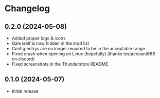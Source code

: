 # Changelog

## 0.2.0 (2024-05-08)

- Added proper logo & icons
- Gale iself is now hidden in the mod list
- Config entrys are no longer required to be in the acceptable range
- Fixed crash when opening on Linux (hopefully) (thanks testaccount666 on discord)
- Fixed screenshots in the Thunderstore README

## 0.1.0 (2024-05-07)

- Initial release
